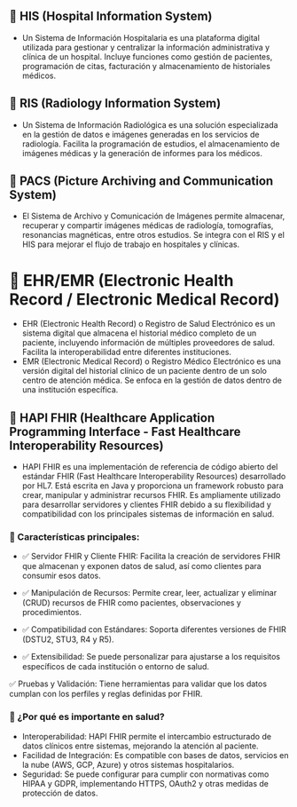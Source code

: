 
## 📌 HIS (Hospital Information System)
- Un Sistema de Información Hospitalaria es una plataforma digital utilizada para gestionar y centralizar la información administrativa y clínica de un hospital. Incluye funciones como gestión de pacientes, programación de citas, facturación y almacenamiento de historiales médicos.

## 📌 RIS (Radiology Information System)
- Un Sistema de Información Radiológica es una solución especializada en la gestión de datos e imágenes generadas en los servicios de radiología. Facilita la programación de estudios, el almacenamiento de imágenes médicas y la generación de informes para los médicos.

## 📌 PACS (Picture Archiving and Communication System)
- El Sistema de Archivo y Comunicación de Imágenes permite almacenar, recuperar y compartir imágenes médicas de radiología, tomografías, resonancias magnéticas, entre otros estudios. Se integra con el RIS y el HIS para mejorar el flujo de trabajo en hospitales y clínicas.

# 📌 EHR/EMR (Electronic Health Record / Electronic Medical Record)

- EHR (Electronic Health Record) o Registro de Salud Electrónico es un sistema digital que almacena el historial médico completo de un paciente, incluyendo información de múltiples proveedores de salud. Facilita la interoperabilidad entre diferentes instituciones.
- EMR (Electronic Medical Record) o Registro Médico Electrónico es una versión digital del historial clínico de un paciente dentro de un solo centro de atención médica. Se enfoca en la gestión de datos dentro de una institución específica.

## 📌 HAPI FHIR (Healthcare Application Programming Interface - Fast Healthcare Interoperability Resources)

- HAPI FHIR es una implementación de referencia de código abierto del estándar FHIR (Fast Healthcare Interoperability Resources) desarrollado por HL7. Está escrita en Java y proporciona un framework robusto para crear, manipular y administrar recursos FHIR. Es ampliamente utilizado para desarrollar servidores y clientes FHIR debido a su flexibilidad y compatibilidad con los principales sistemas de información en salud.

### 🔑 Características principales:
- ✅ Servidor FHIR y Cliente FHIR: Facilita la creación de servidores FHIR que almacenan y exponen datos de salud, así como clientes para consumir esos datos.

- ✅ Manipulación de Recursos: Permite crear, leer, actualizar y eliminar (CRUD) recursos de FHIR como pacientes, observaciones y procedimientos.

- ✅ Compatibilidad con Estándares: Soporta diferentes versiones de FHIR (DSTU2, STU3, R4 y R5).

- ✅ Extensibilidad: Se puede personalizar para ajustarse a los requisitos específicos de cada institución o entorno de salud.

✅ Pruebas y Validación: Tiene herramientas para validar que los datos cumplan con los perfiles y reglas definidas por FHIR.

### 🏥 ¿Por qué es importante en salud?
- Interoperabilidad: HAPI FHIR permite el intercambio estructurado de datos clínicos entre sistemas, mejorando la atención al paciente.
- Facilidad de Integración: Es compatible con bases de datos, servicios en la nube (AWS, GCP, Azure) y otros sistemas hospitalarios.
- Seguridad: Se puede configurar para cumplir con normativas como HIPAA y GDPR, implementando HTTPS, OAuth2 y otras medidas de protección de datos.
